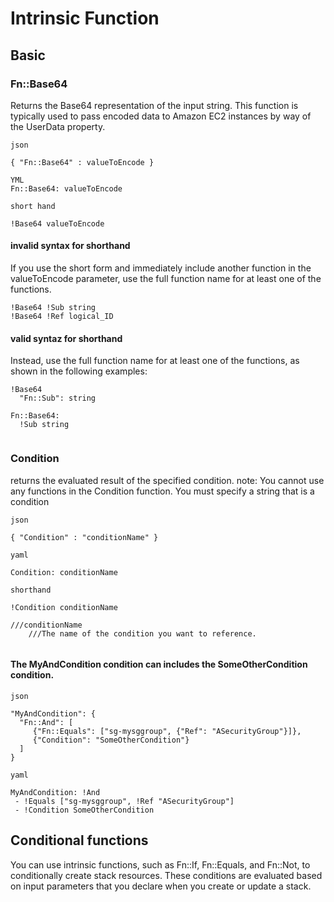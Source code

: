 

# Intrinsic Function

## Basic 

### Fn::Base64
Returns the Base64 representation of the input string. This function is typically used to pass encoded data to Amazon EC2 instances by way of the UserData property.

```
json

{ "Fn::Base64" : valueToEncode }

YML
Fn::Base64: valueToEncode

short hand

!Base64 valueToEncode

```
#### invalid syntax for shorthand
If you use the short form and immediately include another function in the valueToEncode parameter, use the full function name for at least one of the functions. 
```
!Base64 !Sub string
!Base64 !Ref logical_ID

```
#### valid syntaz for shorthand

Instead, use the full function name for at least one of the functions, as shown in the following examples:

```
!Base64
  "Fn::Sub": string

Fn::Base64:
  !Sub string
  
 ```
 ### Condition
 returns the evaluated result of the specified condition.
 note: You cannot use any functions in the Condition function. You must specify a string that is a condition
 
 ```
 json
 
 { "Condition" : "conditionName" }
 
 yaml
 
 Condition: conditionName
 
 shorthand
 
 !Condition conditionName
 
 ///conditionName
     ///The name of the condition you want to reference.
 
 
 ```
 ####  The MyAndCondition condition can includes the SomeOtherCondition condition.
 
 ```
 json
 
 "MyAndCondition": {
   "Fn::And": [
      {"Fn::Equals": ["sg-mysggroup", {"Ref": "ASecurityGroup"}]},
      {"Condition": "SomeOtherCondition"}
   ]
}

yaml

MyAndCondition: !And
  - !Equals ["sg-mysggroup", !Ref "ASecurityGroup"]
  - !Condition SomeOtherCondition

 ```
 
 
## Conditional functions 

You can use intrinsic functions, such as Fn::If, Fn::Equals, and Fn::Not, to conditionally create stack resources. These conditions are evaluated based on input parameters that you declare when you create or update a stack. 




